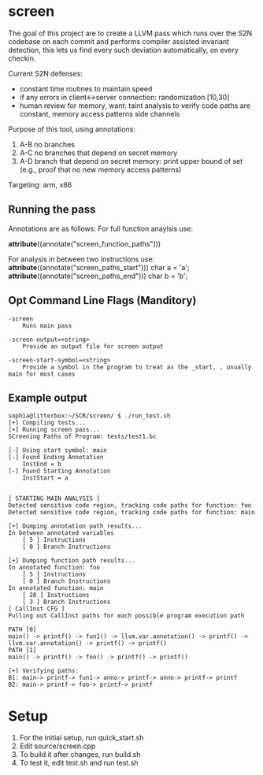 # screen
The goal of this project are to create a LLVM pass which runs over the S2N codebase on each commit and performs compiler assisted invariant detection, this lets us find every such deviation automatically, on every checkin.


Current S2N defenses:
- constant time routines to maintain speed
- if any errors in client<->server connection: randomization [10,30]
- human review for memory, want: taint analysis to verify code paths are constant, memory access patterns side channels

Purpose of this tool, using annotations:

1. A-B no branches
2. A-C no branches that depend on secret memory
3. A-D branch that depend on secret memory: print upper bound of set (e.g., proof that no new memory access patterns)

Targeting: arm, x86

## Running the pass
Annotations are as follows:
For full function anaylsis use:

__attribute__((annotate("screen_function_paths"))) 

For analysis in between two instructions use:
__attribute__((annotate("screen_paths_start"))) char a = 'a';
__attribute__((annotate("screen_paths_end"))) char b = 'b';

## Opt Command Line Flags (Manditory)
```
-screen
	Runs main pass

-screen-output=<string>                                        
	Provide an output file for screen output

-screen-start-symbol=<string>                                  
	Provide a symbol in the program to treat as the _start, , usually main for most cases
```

## Example output
```
sophia@litterbox:~/SCR/screen/ $ ./run_test.sh 
[+] Compiling tests...
[+] Running screen pass...
SCreening Paths of Program: tests/test1.bc

[-] Using start symbol: main
[-] Found Ending Annotation
	InstEnd = b
[-] Found Starting Annotation
	InstStart = a


[ STARTING MAIN ANALYSIS ]
Detected sensitive code region, tracking code paths for function: foo
Detected sensitive code region, tracking code paths for function: main

[+] Dumping annotation path results...
In between annotated variables
	[ 5 ] Instructions
	[ 0 ] Branch Instructions

[+] Dumping function path results...
In annotated function: foo
	[ 5 ] Instructions
	[ 0 ] Branch Instructions
In annotated function: main
	[ 28 ] Instructions
	[ 3 ] Branch Instructions
[ CallInst CFG ]
Pulling out CallInst paths for each possible program execution path

PATH [0]
main() -> printf() -> fun1() -> llvm.var.annotation() -> printf() -> llvm.var.annotation() -> printf() -> printf()
PATH [1]
main() -> printf() -> foo() -> printf() -> printf()

[+] Verifying paths:
B1: main-> printf-> fun1-> anno-> printf-> anno-> printf-> printf
B2: main-> printf-> foo-> printf-> printf

```
# Setup
1. For the initial setup, run quick_start.sh
1. Edit source/screen.cpp
1. To build it after changes, run build.sh
1. To test it, edit test.sh and run test.sh

